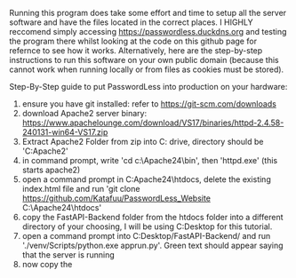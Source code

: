 Running this program does take some effort and time to setup all the server software and have the files located in the correct places. I HIGHLY reccomend simply accessing https://passwordless.duckdns.org and testing the program there whilst looking at the code on this github page for refernce to see how it works. Alternatively, here are the step-by-step instructions to run this software on your own public domain (because this cannot work when running locally or from files as cookies must be stored).


Step-By-Step guide to put PasswordLess into production on your hardware:
1. ensure you have git installed: refer to https://git-scm.com/downloads
2. download Apache2 server binary: https://www.apachelounge.com/download/VS17/binaries/httpd-2.4.58-240131-win64-VS17.zip
3. Extract Apache2 Folder from zip into C: drive, directory should be 'C:Apache2'
4. in command prompt, write 'cd c:\Apache24\bin', then 'httpd.exe' (this starts apache2)
5. open a command prompt in C:Apache24\htdocs, delete the existing index.html file and run 'git clone https://github.com/Katafuu/PasswordLess_Website C:\Apache24\htdocs'
6. copy the FastAPI-Backend folder from the htdocs folder into a different directory of your choosing, I will be using C:Desktop for this tutorial.
7. open a command prompt into C:Desktop/FastAPI-Backend/ and run './venv/Scripts/python.exe apprun.py'. Green text should appear saying that the server is running
8. now copy the 





